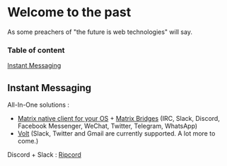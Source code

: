 # Welcome to the past
As some preachers of "the future is web technologies" will say.


### Table of content

[Instant Messaging](#instant-messaging)

## Instant Messaging

All-In-One solutions :
  - [Matrix native client for your OS](https://matrix.org/clients) + [Matrix Bridges](https://matrix.org/bridges) (IRC, Slack, Discord, Facebook Messenger, WeChat, Twitter, Telegram, WhatsApp)
  - [Volt](https://volt-app.com) (Slack, Twitter and Gmail are currently supported. A lot more to come.)

Discord + Slack : [Ripcord](https://cancel.fm/ripcord)
